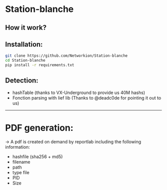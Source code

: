 # Station-blanche

## How it work?


## Installation:

```sh
git clone https://github.com/Networkion/Station-blanche
cd Station-blanche
pip install -r requirements.txt
```

## Detection:

- hashTable (thanks to VX-Underground to provide us 40M hashs)
- Fonction parsing with lief lib (Thanks to @deadc0de for pointing it out to us)

-----
# PDF generation: 

-> A pdf is created on demand by reportlab including the following information:

- hashfile (sha256 + md5)
- filename
- path
- type file
- PID
- Size